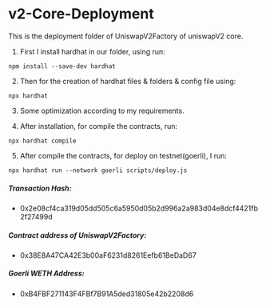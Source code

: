 # v2-Core-Deployment

This is the deployment folder of UniswapV2Factory of uniswapV2 core.

1. First I install hardhat in our folder, using run:
```
npm install --save-dev hardhat
```

2. Then for the creation of hardhat files & folders & config file using:
```
npx hardhat
```

3. Some optimization according to my requirements.

4. After installation, for compile the contracts, run:
```
npx hardhat compile
```

5. After compile the contracts, for deploy on testnet(goerli), I run:
```
npx hardhat run --network goerli scripts/deploy.js
```

##### Transaction Hash:
- 0x2e08cf4ca319d05dd505c6a5950d05b2d996a2a983d04e8dcf4421fb2f27499d

##### Contract address of UniswapV2Factory:
- 0x38E8A47CA42E3b00aF6231d8261Eefb61BeDaD67

##### Goerli WETH Address:
- 0xB4FBF271143F4FBf7B91A5ded31805e42b2208d6
